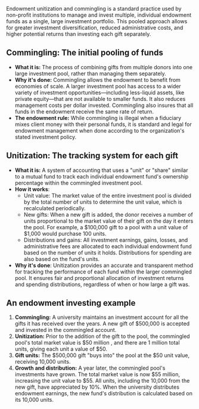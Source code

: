 Endowment unitization and commingling is a standard practice used by non-profit institutions to manage and invest multiple, individual endowment funds as a single, large investment portfolio. This pooled approach allows for greater investment diversification, reduced administrative costs, and higher potential returns than investing each gift separately. 

## Commingling: The initial pooling of funds
- **What it is:** The process of combining gifts from multiple donors into one large investment pool, rather than managing them separately.
- **Why it's done:** Commingling allows the endowment to benefit from economies of scale. A larger investment pool has access to a wider variety of investment opportunities—including less-liquid assets, like private equity—that are not available to smaller funds. It also reduces management costs per dollar invested. Commingling also insures that all funds in the endowment receive the same rate of return. 
- **The endowment rule:** While commingling is illegal when a fiduciary mixes client money with their personal funds, it is standard and legal for endowment management when done according to the organization's stated investment policy. 

## Unitization: The tracking system for each gift
- **What it is:** A system of accounting that uses a "unit" or "share" similar to a mutual fund to track each individual endowment fund's ownership percentage within the commingled investment pool.
 - **How it works**:
    - Unit value: The market value of the entire investment pool is divided by the total number of units to determine the unit value, which is recalculated periodically.
    - New gifts: When a new gift is added, the donor receives a number of units proportional to the market value of their gift on the day it enters the pool. For example, a $100,000 gift to a pool with a unit value of $1,000 would purchase 100 units.
    - Distributions and gains: All investment earnings, gains, losses, and administrative fees are allocated to each individual endowment fund based on the number of units it holds. Distributions for spending are also based on the fund's units.
 - **Why it's done**: Unitization provides an accurate and transparent method for tracking the performance of each fund within the larger commingled pool. It ensures fair and proportional allocation of investment returns and spending distributions, regardless of when or how large a gift was. 

## An endowment investing example
1.	**Commingling:** A university maintains an investment account for all the gifts it has received over the years. A new gift of $500,000 is accepted and invested in the commingled account. 
2.	**Unitization:** Prior to the addition of the gift to the pool,  the commingled pool's total market value is $50 million , and there are 1 million total units, giving each unit a value of $50.
3.	**Gift units:** The $500,000 gift "buys into" the pool at the $50 unit value, receiving 10,000 units.
4.	**Growth and distribution:** A year later, the commingled pool's investments have grown. The total market value is now $55 million, increasing the unit value to $55. All units, including the 10,000 from the new gift, have appreciated by 10%. When the university distributes endowment earnings, the new fund's distribution is calculated based on its 10,000 units. 
